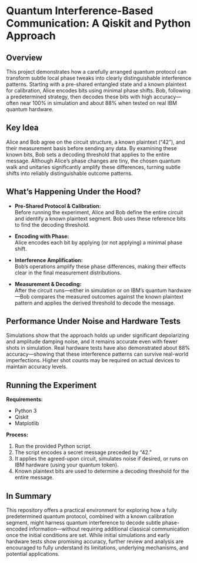 # Quantum Interference-Based Communication: A Qiskit and Python Approach

## Overview
This project demonstrates how a carefully arranged quantum protocol can transform subtle local phase tweaks into clearly distinguishable interference patterns. Starting with a pre-shared entangled state and a known plaintext for calibration, Alice encodes bits using minimal phase shifts. Bob, following a predetermined strategy, then decodes these bits with high accuracy—often near 100% in simulation and about 88% when tested on real IBM quantum hardware.

## Key Idea
Alice and Bob agree on the circuit structure, a known plaintext (“42”), and their measurement basis before sending any data. By examining these known bits, Bob sets a decoding threshold that applies to the entire message. Although Alice’s phase changes are tiny, the chosen quantum walk and unitaries significantly amplify these differences, turning subtle shifts into reliably distinguishable outcome patterns.

## What’s Happening Under the Hood?
- **Pre-Shared Protocol & Calibration:**  
  Before running the experiment, Alice and Bob define the entire circuit and identify a known plaintext segment. Bob uses these reference bits to find the decoding threshold.
  
- **Encoding with Phase:**  
  Alice encodes each bit by applying (or not applying) a minimal phase shift.
  
- **Interference Amplification:**  
  Bob’s operations amplify these phase differences, making their effects clear in the final measurement distributions.
  
- **Measurement & Decoding:**  
  After the circuit runs—either in simulation or on IBM’s quantum hardware—Bob compares the measured outcomes against the known plaintext pattern and applies the derived threshold to decode the message.

## Performance Under Noise and Hardware Tests
Simulations show that the approach holds up under significant depolarizing and amplitude damping noise, and it remains accurate even with fewer shots in simulation. Real hardware tests have also demonstrated about 88% accuracy—showing that these interference patterns can survive real-world imperfections. Higher shot counts may be required on actual devices to maintain accuracy levels.

## Running the Experiment
**Requirements:**  
- Python 3  
- Qiskit  
- Matplotlib

**Process:**  
1. Run the provided Python script.  
2. The script encodes a secret message preceded by “42.”  
3. It applies the agreed-upon circuit, simulates noise if desired, or runs on IBM hardware (using your quantum token).  
4. Known plaintext bits are used to determine a decoding threshold for the entire message.

## In Summary
This repository offers a practical environment for exploring how a fully predetermined quantum protocol, combined with a known calibration segment, might harness quantum interference to decode subtle phase-encoded information—without requiring additional classical communication once the initial conditions are set. While initial simulations and early hardware tests show promising accuracy, further review and analysis are encouraged to fully understand its limitations, underlying mechanisms, and potential applications.
